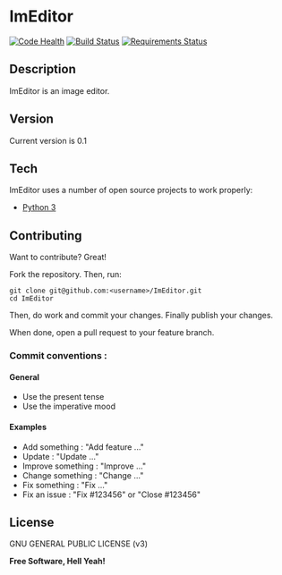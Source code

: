 # ImEditor

[![Code Health](https://landscape.io/github/ImEditor/ImEditor/master/landscape.svg?style=flat)](https://landscape.io/github/ImEditor/ImEditor/master)
[![Build Status](https://travis-ci.org/ImEditor/ImEditor.svg?branch=master)](https://travis-ci.org/ImEditor/ImEditor)
[![Requirements Status](https://requires.io/github/ImEditor/ImEditor/requirements.svg?branch=master)](https://requires.io/github/ImEditor/ImEditor/requirements/?branch=master)

## Description

ImEditor is an image editor.

## Version

Current version is 0.1

## Tech

ImEditor uses a number of open source projects to work properly:

- [Python 3](https://www.python.org/)


## Contributing

Want to contribute? Great!

Fork the repository. Then, run:

    git clone git@github.com:<username>/ImEditor.git
    cd ImEditor

Then, do work and commit your changes. Finally publish your changes.

When done, open a pull request to your feature branch.

### Commit conventions :

#### General
  - Use the present tense
  - Use the imperative mood

#### Examples
  - Add something : "Add feature ..."
  - Update : "Update ..."
  - Improve something : "Improve ..."
  - Change something : "Change ..."
  - Fix something : "Fix ..."
  - Fix an issue : "Fix #123456" or "Close #123456"

License
----

GNU GENERAL PUBLIC LICENSE (v3)

**Free Software, Hell Yeah!**
